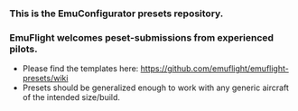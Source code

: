 ### This is the EmuConfigurator presets repository.

### EmuFlight welcomes peset-submissions from experienced pilots.
 * Please find the templates here: https://github.com/emuflight/emuflight-presets/wiki 
 * Presets should be generalized enough to work with any generic aircraft of the intended size/build.
